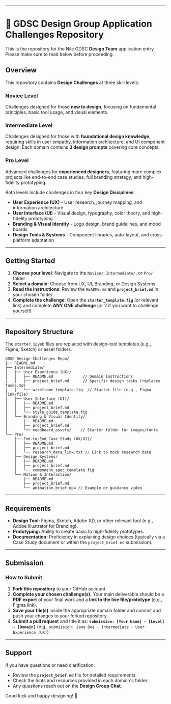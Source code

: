 -----

# 🎨 GDSC Design Group Application Challenges Repository

This is the repository for the Nile GDSC **Design Team** application entry. Please make sure to read below before proceeding.

## Overview

This repository contains **Design Challenges** at three skill levels:

### Novice Level

Challenges designed for those **new to design**, focusing on fundamental principles, basic tool usage, and visual elements.

### Intermediate Level

Challenges designed for those with **foundational design knowledge**, requiring skills in user empathy, information architecture, and UI component design. Each domain contains **3 design prompts** covering core concepts.

### Pro Level

Advanced challenges for **experienced designers**, featuring more complex projects like end-to-end case studies, full branding strategy, and high-fidelity prototyping.

Both levels include challenges in four key **Design Disciplines**:

  - **User Experience (UX)** - User research, journey mapping, and information architecture
  - **User Interface (UI)** - Visual design, typography, color theory, and high-fidelity prototyping
  - **Branding & Visual Identity** - Logo design, brand guidelines, and mood boards
  - **Design Tools & Systems** - Component libraries, auto-layout, and cross-platform adaptation

-----

## Getting Started

1.  **Choose your level**: Navigate to the `Novice/`, `Intermediate/`, or `Pro/` folder
2.  **Select a domain**: Choose from UX, UI, Branding, or Design Systems
3.  **Read the instructions**: Review the `README.md` and **`project_brief.md`** in your chosen folder
4.  **Complete the challenge**: Open the **`starter_template.fig`** (or relevant link) and complete **ANY ONE challenge** (or 2 if you want to challenge yourself)

-----

## Repository Structure

The `starter.ipynb` files are replaced with design-tool templates (e.g., Figma, Sketch) or asset folders.

```
GDSC-Design-Challenges-Repo/
├── README.md
├── Intermediate/
│   ├── User Experience (UX)/
│   │   ├── README.md             // Domain instructions
│   │   ├── project_brief.md      // Specific design tasks (replaces tasks.md)
│   │   └── wireframe_template.fig  // Starter file (e.g., Figma link/file)
│   ├── User Interface (UI)/
│   │   ├── README.md
│   │   ├── project_brief.md
│   │   └── style_guide_template.fig
│   └── Branding & Visual Identity/
│       ├── README.md
│       ├── project_brief.md
│       └── moodboard_assets/    // Starter folder for images/fonts
└── Pro/
    ├── End-to-End Case Study (UX/UI)/
    │   ├── README.md
    │   ├── project_brief.md
    │   └── research_data_link.txt // Link to mock research data
    ├── Design Systems/
    │   ├── README.md
    │   ├── project_brief.md
    │   └── component_spec_template.fig
    └── Motion & Interaction/
        ├── README.md
        ├── project_brief.md
        └── animation_brief.mp4 // Example or guidance video
```

-----

## Requirements

  - **Design Tool:** Figma, Sketch, Adobe XD, or other relevant tool (e.g., Adobe Illustrator for Branding).
  - **Prototyping:** Ability to create basic to high-fidelity prototypes.
  - **Documentation:** Proficiency in explaining design choices (typically via a Case Study document or within the `project_brief.md` submission).

-----

## Submission

### How to Submit

1.  **Fork this repository** to your GitHub account.
2.  **Complete your chosen challenge(s).** Your main deliverable should be a **PDF export** of your final work and a **link to the live file/prototype** (e.g., Figma link).
3.  **Save your file(s)** inside the appropriate domain folder and commit and push your changes to your forked repository.
4.  **Submit a pull request** and title it as: **`submission: [Your Name] - [Level] - [Domain]`** (e.g., `submission: Jane Doe - Intermediate - User Experience (UX)`)

-----

## Support

If you have questions or need clarification:

  - Review the **`project_brief.md`** file for detailed requirements.
  - Check the hints and resources provided in each domain's folder.
  - Any questions reach out on the **Design Group Chat**.

Good luck and happy designing\! 🚀
